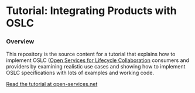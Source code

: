 Tutorial: Integrating Products with OSLC
========================================

### Overview

This repository is the source content for a tutorial that explains how to implement OSLC ([Open Services for Lifecycle Collaboration](http://open-services.net) consumers and providers by examining realistic use cases and showing how to implement OSLC specifications with lots of examples and working code. 

[Read the tutorial at open-services.net](http://open-services.net/resources/tutorials/integrating-products-with-oslc/)